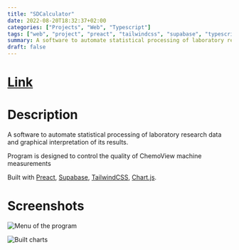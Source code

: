 ```yaml
---
title: "SDCalculator"
date: 2022-08-20T18:32:37+02:00
categories: ["Projects", "Web", "Typescript"]
tags: ["web", "project", "preact", "tailwindcss", "supabase", "typescript", "vercel", "chart.js"]
summary: A software to automate statistical processing of laboratory research data and graphical interpretation of its results.
draft: false
---
```

# [Link](https://sdcalculator.vercel.app)

# Description
A software to automate statistical processing of laboratory research data and graphical interpretation of its results.

Program is designed to control the quality of ChemoView machine measurements

Built with [Preact](https://preactjs.com/), [Supabase](https://supabase.com/), [TailwindCSS](https://tailwindcss.com/), [Chart.js](https://www.chartjs.org/).

# Screenshots

![Menu of the program](https://raw.githubusercontent.com/def4alt/def4alt.github.io/master/assets/images/sdcalculatorweb-menu.png "Menu of the program")

![Built charts](https://raw.githubusercontent.com/def4alt/def4alt.github.io/master/assets/images/sdcalculatorweb-charts.png "Built charts")
